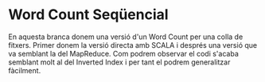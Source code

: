 # Word Count Seqüencial

En aquesta branca donem una versió d'un Word Count per una colla de fitxers. Primer donem la versió directa amb SCALA i després una versió que va semblant la del MapReduce. Com podrem observar el codi s'acaba semblant molt al del Inverted Index i per tant el podrem generalitzar fàcilment.